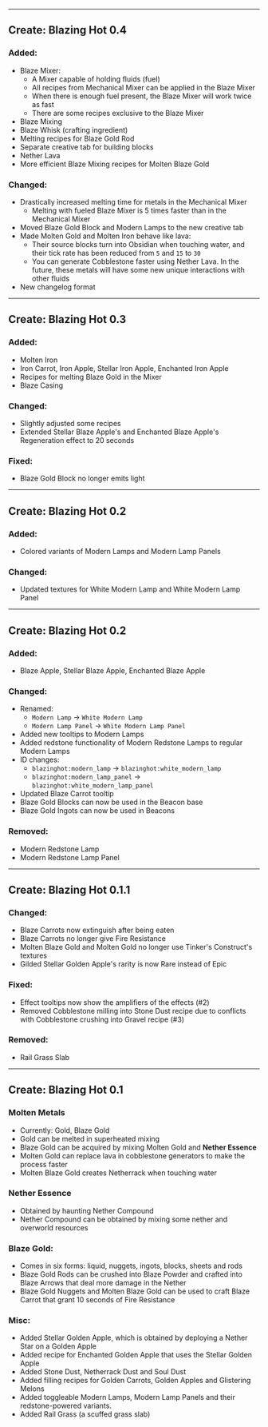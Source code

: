 ------------------------------------------------------
Create: Blazing Hot 0.4
------------------------------------------------------

### Added:

- Blaze Mixer:
    - A Mixer capable of holding fluids (fuel)
    - All recipes from Mechanical Mixer can be applied in the Blaze Mixer
    - When there is enough fuel present, the Blaze Mixer will work twice as fast
    - There are some recipes exclusive to the Blaze Mixer
- Blaze Mixing 
- Blaze Whisk (crafting ingredient)
- Melting recipes for Blaze Gold Rod
- Separate creative tab for building blocks
- Nether Lava
- More efficient Blaze Mixing recipes for Molten Blaze Gold

### Changed:

- Drastically increased melting time for metals in the Mechanical Mixer
    - Melting with fueled Blaze Mixer is 5 times faster than in the Mechanical Mixer
- Moved Blaze Gold Block and Modern Lamps to the new creative tab
- Made Molten Gold and Molten Iron behave like lava:
    - Their source blocks turn into Obsidian when touching water, and their tick rate has been reduced from `5` and `15` to `30`
    - You can generate Cobblestone faster using Nether Lava. In the future, these metals will have some new unique
      interactions with other fluids
- New changelog format

------------------------------------------------------
Create: Blazing Hot 0.3
------------------------------------------------------

### Added:

- Molten Iron
- Iron Carrot, Iron Apple, Stellar Iron Apple, Enchanted Iron Apple
- Recipes for melting Blaze Gold in the Mixer
- Blaze Casing

### Changed:

- Slightly adjusted some recipes
- Extended Stellar Blaze Apple's and Enchanted Blaze Apple's Regeneration effect to 20 seconds

### Fixed:

- Blaze Gold Block no longer emits light

------------------------------------------------------
Create: Blazing Hot 0.2
------------------------------------------------------

### Added:

- Colored variants of Modern Lamps and Modern Lamp Panels

### Changed:

- Updated textures for White Modern Lamp and White Modern Lamp Panel

------------------------------------------------------
Create: Blazing Hot 0.2
------------------------------------------------------

### Added:

- Blaze Apple, Stellar Blaze Apple, Enchanted Blaze Apple

### Changed:

- Renamed:
    - `Modern Lamp` -> `White Modern Lamp`
    - `Modern Lamp Panel` -> `White Modern Lamp Panel`
- Added new tooltips to Modern Lamps
- Added redstone functionality of Modern Redstone Lamps to regular Modern Lamps
- ID changes:
    - `blazinghot:modern_lamp` -> `blazinghot:white_modern_lamp`
    - `blazinghot:modern_lamp_panel` -> `blazinghot:white_modern_lamp_panel`
- Updated Blaze Carrot tooltip
- Blaze Gold Blocks can now be used in the Beacon base
- Blaze Gold Ingots can now be used in Beacons

### Removed:

- Modern Redstone Lamp
- Modern Redstone Lamp Panel

------------------------------------------------------
Create: Blazing Hot 0.1.1
------------------------------------------------------

### Changed:

- Blaze Carrots now extinguish after being eaten
- Blaze Carrots no longer give Fire Resistance
- Molten Blaze Gold and Molten Gold no longer use Tinker's Construct's textures
- Gilded Stellar Golden Apple's rarity is now Rare instead of Epic

### Fixed:

- Effect tooltips now show the amplifiers of the effects (#2)
- Removed Cobblestone milling into Stone Dust recipe due to conflicts with Cobblestone crushing into Gravel recipe (#3)

### Removed:

- Rail Grass Slab

------------------------------------------------------
Create: Blazing Hot 0.1
------------------------------------------------------

### Molten Metals

- Currently: Gold, Blaze Gold
- Gold can be melted in superheated mixing
- Blaze Gold can be acquired by mixing Molten Gold and **Nether Essence**
- Molten Gold can replace lava in cobblestone generators to make the process faster
- Molten Blaze Gold creates Netherrack when touching water

### Nether Essence

- Obtained by haunting Nether Compound
- Nether Compound can be obtained by mixing some nether and overworld resources

### Blaze Gold:

- Comes in six forms: liquid, nuggets, ingots, blocks, sheets and rods
- Blaze Gold Rods can be crushed into Blaze Powder and crafted into Blaze Arrows that deal more damage in the Nether
- Blaze Gold Nuggets and Molten Blaze Gold can be used to craft Blaze Carrot that grant 10 seconds of Fire Resistance

### Misc:

- Added Stellar Golden Apple, which is obtained by deploying a Nether Star on a Golden Apple
- Added recipe for Enchanted Golden Apple that uses the Stellar Golden Apple
- Added Stone Dust, Netherrack Dust and Soul Dust
- Added filling recipes for Golden Carrots, Golden Apples and Glistering Melons
- Added toggleable Modern Lamps, Modern Lamp Panels and their redstone-powered variants.
- Added Rail Grass (a scuffed grass slab)